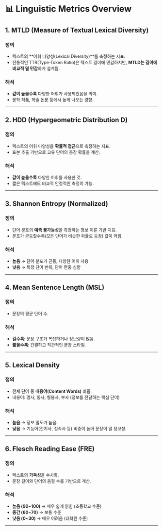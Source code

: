 # 📊 Linguistic Metrics Overview

## 1. **MTLD (Measure of Textual Lexical Diversity)**

### 정의
- 텍스트의 **어휘 다양성(Lexical Diversity)**를 측정하는 지표.
- 전통적인 TTR(Type-Token Ratio)은 텍스트 길이에 민감하지만, **MTLD는 길이에 비교적 덜 민감**하게 설계됨.

### 해석
- **값이 높을수록** 다양한 어휘가 사용되었음을 의미.
- 문학 작품, 학술 논문 등에서 높게 나오는 경향.

---

## 2. **HDD (Hypergeometric Distribution D)**

### 정의
- 텍스트의 어휘 다양성을 **확률적 접근**으로 측정하는 지표.
- 표본 추출 기반으로 고유 단어의 등장 확률을 계산.

### 해석
- **값이 높을수록** 다양한 어휘를 사용한 것.
- 짧은 텍스트에도 비교적 안정적인 측정이 가능.

---

## 3. **Shannon Entropy (Normalized)**

### 정의
- 단어 분포의 **예측 불가능성**을 측정하는 정보 이론 기반 지표.
- 분포가 균등할수록(모든 단어가 비슷한 확률로 등장) 값이 커짐.

### 해석
- **높음** → 단어 분포가 균등, 다양한 어휘 사용
- **낮음** → 특정 단어 반복, 단어 편중 심함

---

## 4. **Mean Sentence Length (MSL)**

### 정의
- 문장의 평균 단어 수.

### 해석
- **길수록**: 문장 구조가 복잡하거나 정보량이 많음.
- **짧을수록**: 간결하고 직관적인 문장 스타일.

---

## 5. **Lexical Density**

### 정의
- 전체 단어 중 **내용어(Content Words)** 비율.
- 내용어: 명사, 동사, 형용사, 부사 (정보를 전달하는 핵심 단어)

### 해석
- **높음** → 정보 밀도가 높음.
- **낮음** → 기능어(전치사, 접속사 등) 비중이 높아 문장이 덜 정보성.

---

## 6. **Flesch Reading Ease (FRE)**

### 정의
- 텍스트의 **가독성**을 수치화.
- 문장 길이와 단어의 음절 수를 기반으로 계산.

### 해석
- **높음 (90~100)** → 매우 쉽게 읽힘 (초등학교 수준)
- **중간 (60~70)** → 보통 수준
- **낮음 (0~30)** → 매우 어려움 (대학원 수준)

---